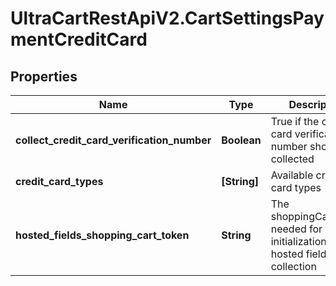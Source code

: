 # UltraCartRestApiV2.CartSettingsPaymentCreditCard

## Properties
Name | Type | Description | Notes
------------ | ------------- | ------------- | -------------
**collect_credit_card_verification_number** | **Boolean** | True if the credit card verification number should be collected | [optional] 
**credit_card_types** | **[String]** | Available credit card types | [optional] 
**hosted_fields_shopping_cart_token** | **String** | The shoppingCartToken needed for proper initialization of hosted fields collection | [optional] 


